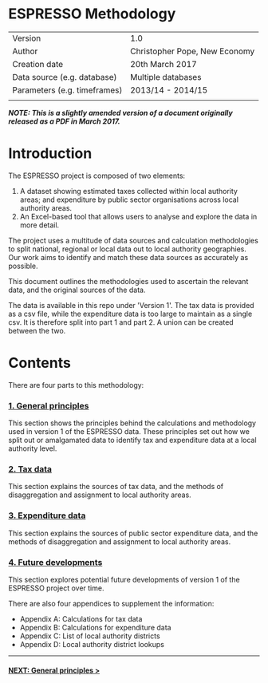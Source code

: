 # ESPRESSO Methodology

|||
|---|---|
| Version | 1.0 |
| Author | Christopher Pope, New Economy |
| Creation date | 20th March 2017 |
| Data source (e.g. database) | Multiple databases |
| Parameters (e.g. timeframes) | 2013/14 - 2014/15 |
|||


***NOTE: This is a slightly amended version of a document originally released as a PDF in March 2017.***

# Introduction
The ESPRESSO project is composed of two elements:
1. A dataset showing estimated taxes collected within local authority areas; and expenditure by public sector organisations across local authority areas.
2. An Excel-based tool that allows users to analyse and explore the data in more detail.

The project uses a multitude of data sources and calculation methodologies to split national, regional or local data out to local authority geographies. Our work aims to identify and match these data sources as accurately as possible.

This document outlines the methodologies used to ascertain the relevant data, and the original sources of the data.

The data is available in this repo under 'Version 1'. The tax data is provided as a csv file, while the expenditure data is too large to maintain as a single csv. It is therefore split into part 1 and part 2. A union can be created between the two.

# Contents
There are four parts to this methodology:
### [1. General principles](https://github.com/GreaterManchesterODA/espresso/blob/main/Version%201/General%20principles.md)
This section shows the principles behind the calculations and methodology used in version 1 of the ESPRESSO data. These principles set out how we split out or amalgamated data to identify tax and expenditure data at a local authority level.

### [2. Tax data](https://github.com/GreaterManchesterODA/espresso/blob/main/Version%201/Tax%20data%20methodology.md)
This section explains the sources of tax data, and the methods of disaggregation and assignment to local authority areas.

### [3. Expenditure data](https://github.com/GreaterManchesterODA/espresso/blob/main/Version%201/Expenditure%20data%20methodology.md)
This section explains the sources of public sector expenditure data, and the methods of disaggregation and assignment to local authority areas.

### [4. Future developments](https://github.com/GreaterManchesterODA/espresso/blob/main/Version%201/Future%20developments.md)
This section explores potential future developments of version 1 of the ESPRESSO project over time.

There are also four appendices to supplement the information:
 - Appendix A: Calculations for tax data
 - Appendix B: Calculations for expenditure data
 - Appendix C: List of local authority districts
 - Appendix D: Local authority district lookups
 
 ---
 #### [NEXT: General principles >](https://github.com/GreaterManchesterODA/espresso/blob/main/Version%201/General%20principles.md)
